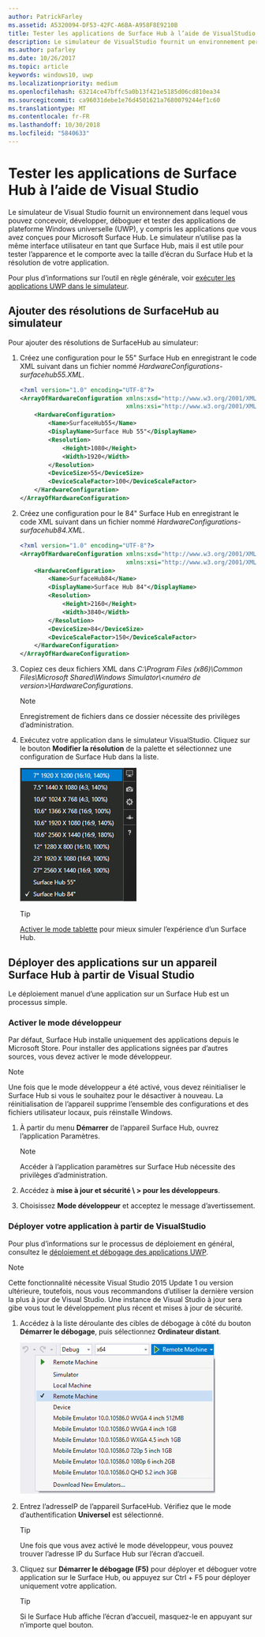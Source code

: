 ```yaml
---
author: PatrickFarley
ms.assetid: A5320094-DF53-42FC-A6BA-A958F8E9210B
title: Tester les applications de Surface Hub à l’aide de VisualStudio
description: Le simulateur de VisualStudio fournit un environnement permettant de concevoir, développer, déboguer et tester des applications UWP, y compris les applications générées pour SurfaceHub.
ms.author: pafarley
ms.date: 10/26/2017
ms.topic: article
keywords: windows10, uwp
ms.localizationpriority: medium
ms.openlocfilehash: 63214ce47bffc5a0b13f421e5185d06cd810ea34
ms.sourcegitcommit: ca96031debe1e76d4501621a7680079244ef1c60
ms.translationtype: MT
ms.contentlocale: fr-FR
ms.lasthandoff: 10/30/2018
ms.locfileid: "5840633"
---
```

# <a name="test-surface-hub-apps-using-visual-studio"></a>Tester les applications de Surface Hub à l’aide de Visual Studio
Le simulateur de Visual Studio fournit un environnement dans lequel vous pouvez concevoir, développer, déboguer et tester des applications de plateforme Windows universelle (UWP), y compris les applications que vous avez conçues pour Microsoft Surface Hub. Le simulateur n’utilise pas la même interface utilisateur en tant que Surface Hub, mais il est utile pour tester l’apparence et le comporte avec la taille d’écran du Surface Hub et la résolution de votre application.

Pour plus d’informations sur l’outil en règle générale, voir [exécuter les applications UWP dans le simulateur](https://docs.microsoft.com/visualstudio/debugger/run-windows-store-apps-in-the-simulator).

## <a name="add-surface-hub-resolutions-to-the-simulator"></a>Ajouter des résolutions de SurfaceHub au simulateur
Pour ajouter des résolutions de SurfaceHub au simulateur:

1. Créez une configuration pour le 55" Surface Hub en enregistrant le code XML suivant dans un fichier nommé *HardwareConfigurations-surfacehub55.XML*.  

    ```xml
    <?xml version="1.0" encoding="UTF-8"?>
    <ArrayOfHardwareConfiguration xmlns:xsd="http://www.w3.org/2001/XMLSchema"
                                  xmlns:xsi="http://www.w3.org/2001/XMLSchema-instance">
        <HardwareConfiguration>
            <Name>SurfaceHub55</Name>
            <DisplayName>Surface Hub 55"</DisplayName>
            <Resolution>
                <Height>1080</Height>
                <Width>1920</Width>
            </Resolution>
            <DeviceSize>55</DeviceSize>
            <DeviceScaleFactor>100</DeviceScaleFactor>
        </HardwareConfiguration>
    </ArrayOfHardwareConfiguration>
    ```

2. Créez une configuration pour le 84" Surface Hub en enregistrant le code XML suivant dans un fichier nommé *HardwareConfigurations-surfacehub84.XML*.

    ```xml
    <?xml version="1.0" encoding="UTF-8"?>
    <ArrayOfHardwareConfiguration xmlns:xsd="http://www.w3.org/2001/XMLSchema"
                                  xmlns:xsi="http://www.w3.org/2001/XMLSchema-instance">
        <HardwareConfiguration>
            <Name>SurfaceHub84</Name>
            <DisplayName>Surface Hub 84"</DisplayName>
            <Resolution>
                <Height>2160</Height>
                <Width>3840</Width>
            </Resolution>
            <DeviceSize>84</DeviceSize>
            <DeviceScaleFactor>150</DeviceScaleFactor>
        </HardwareConfiguration>
    </ArrayOfHardwareConfiguration>
    ```

3. Copiez ces deux fichiers XML dans *C:\Program Files (x86)\Common Files\Microsoft Shared\Windows Simulator\\&lt;numéro de version&gt;\HardwareConfigurations*.

   > [!NOTE]
   > Enregistrement de fichiers dans ce dossier nécessite des privilèges d’administration.

4. Exécutez votre application dans le simulateur VisualStudio. Cliquez sur le bouton **Modifier la résolution** de la palette et sélectionnez une configuration de Surface Hub dans la liste.

    ![Résolutions du simulateur VisualStudio](images/vs-simulator-resolutions.png)

   > [!TIP]
   > [Activer le mode tablette](http://windows.microsoft.com/windows-10/getstarted-like-a-tablet) pour mieux simuler l’expérience d’un Surface Hub.

## <a name="deploy-apps-to-a-surface-hub-device-from-visual-studio"></a>Déployer des applications sur un appareil Surface Hub à partir de Visual Studio
Le déploiement manuel d’une application sur un Surface Hub est un processus simple.

### <a name="enable-developer-mode"></a>Activer le mode développeur
Par défaut, Surface Hub installe uniquement des applications depuis le Microsoft Store. Pour installer des applications signées par d’autres sources, vous devez activer le mode développeur.

> [!NOTE]
> Une fois que le mode développeur a été activé, vous devez réinitialiser le Surface Hub si vous le souhaitez pour le désactiver à nouveau. La réinitialisation de l’appareil supprime l’ensemble des configurations et des fichiers utilisateur locaux, puis réinstalle Windows.

1. À partir du menu **Démarrer** de l’appareil Surface Hub, ouvrez l’application Paramètres.

   > [!NOTE]
   > Accéder à l’application paramètres sur Surface Hub nécessite des privilèges d’administration.

2. Accédez à **mise à jour et sécurité \ > pour les développeurs**.

3. Choisissez **Mode développeur** et acceptez le message d’avertissement.

### <a name="deploy-your-app-from-visual-studio"></a>Déployer votre application à partir de VisualStudio
Pour plus d’informations sur le processus de déploiement en général, consultez le [déploiement et débogage des applications UWP](https://msdn.microsoft.com/windows/uwp/debug-test-perf/deploying-and-debugging-uwp-apps).

   > [!NOTE]
   > Cette fonctionnalité nécessite Visual Studio 2015 Update 1 ou version ultérieure, toutefois, nous vous recommandons d’utiliser la dernière version la plus à jour de Visual Studio. Une instance de Visual Studio à jour sera gibe vous tout le développement plus récent et mises à jour de sécurité.

1. Accédez à la liste déroulante des cibles de débogage à côté du bouton **Démarrer le débogage**, puis sélectionnez **Ordinateur distant**.

    <!--lcap: in your screenshot, you have local machine selected-->

   ![Liste déroulante des cibles de débogage VisualStudio](images/vs-debug-target.png)

2. Entrez l’adresseIP de l’appareil SurfaceHub. Vérifiez que le mode d’authentification **Universel** est sélectionné.

   > [!TIP] 
   > Une fois que vous avez activé le mode développeur, vous pouvez trouver l’adresse IP du Surface Hub sur l’écran d’accueil.

3. Cliquez sur **Démarrer le débogage (F5)** pour déployer et déboguer votre application sur le Surface Hub, ou appuyez sur Ctrl + F5 pour déployer uniquement votre application.

   > [!TIP]
   > Si le Surface Hub affiche l’écran d’accueil, masquez-le en appuyant sur n’importe quel bouton.
